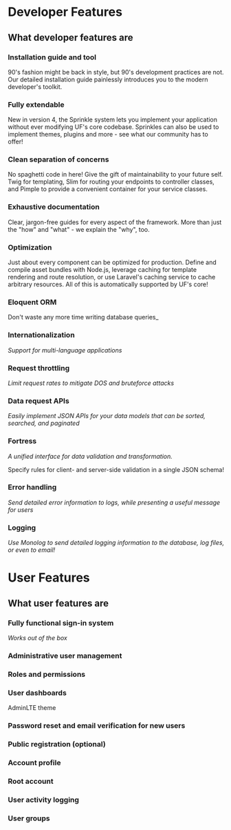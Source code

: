 # Developer Features
## What developer features are

### Installation guide and tool
90's fashion might be back in style, but 90's development practices are not.  Our detailed installation guide painlessly introduces you to the modern developer's toolkit.

### Fully extendable
New in version 4, the Sprinkle system lets you implement your application without ever modifying UF's core codebase.  Sprinkles can also be used to implement themes, plugins and more - see what our community has to offer!

### Clean separation of concerns
No spaghetti code in here!  Give the gift of maintainability to your future self.
Twig for templating, Slim for routing your endpoints to controller classes, and Pimple to provide a convenient container for your service classes.  

### Exhaustive documentation
Clear, jargon-free guides for every aspect of the framework.  More than just the "how" and "what" - we explain the "why", too.

### Optimization
Just about every component can be optimized for production.  Define and compile asset bundles with Node.js, leverage caching for template rendering and route resolution, or use Laravel's caching service to cache arbitrary resources.  All of this is automatically supported by UF's core!

### Eloquent ORM
Don't waste any more time writing database queries_

### Internationalization
_Support for multi-language applications_

### Request throttling
_Limit request rates to mitigate DOS and bruteforce attacks_

### Data request APIs
_Easily implement JSON APIs for your data models that can be sorted, searched, and paginated_

### Fortress
_A unified interface for data validation and transformation._

Specify rules for client- and server-side validation in a single JSON schema!


### Error handling
_Send detailed error information to logs, while presenting a useful message for users_

### Logging
_Use Monolog to send detailed logging information to the database, log files, or even to email!_


# User Features
## What user features are

### Fully functional sign-in system
_Works out of the box_

### Administrative user management

### Roles and permissions

### User dashboards
AdminLTE theme

### Password reset and email verification for new users

### Public registration (optional)

### Account profile

### Root account

### User activity logging

### User groups
